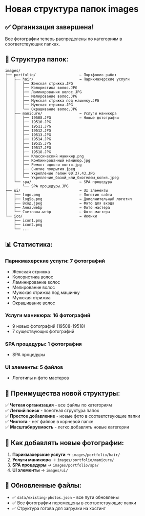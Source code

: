 # Новая структура папок images

## ✅ Организация завершена!

Все фотографии теперь распределены по категориям в соответствующих папках.

## 📁 Структура папок:

```
images/
├── portfolio/                    ← Портфолио работ
│   ├── hair/                     ← Парикмахерские услуги
│   │   ├── Женская стрижка.JPG
│   │   ├── Колористика волос.JPG
│   │   ├── Ламинирования волос.JPG
│   │   ├── Мелирование волос.JPG
│   │   ├── Мужская стрижка под машинку.JPG
│   │   ├── Мужская стрижка.JPG
│   │   └── Окрашивание волос.JPG
│   ├── manicure/                 ← Услуги маникюра
│   │   ├── 19508.JPG             ← Новые фотографии
│   │   ├── 19510.JPG
│   │   ├── 19511.JPG
│   │   ├── 19512.JPG
│   │   ├── 19513.JPG
│   │   ├── 19514.JPG
│   │   ├── 19515.JPG
│   │   ├── 19517.JPG
│   │   ├── 19518.JPG
│   │   ├── Классический маникюр.png
│   │   ├── Комбинированный маникюр.jpg
│   │   ├── Ремонт одного ногтя.jpg
│   │   ├── Снятие покрытия.jpeg
│   │   ├── Укрепление гелем 00.37.43.JPG
│   │   └── Укрепление_базой_или_биогелем_копия.jpeg
│   └── spa/                      ← SPA процедуры
│       └── SPA процедуры.JPG
├── ui/                           ← UI элементы
│   ├── logo.png                  ← Логотип сайта
│   ├── log5o.png                 ← Дополнительный логотип
│   ├── Вход.jpeg                 ← Фото для входа
│   ├── Анна.webp                 ← Фото мастера
│   └── Светлана.webp             ← Фото мастера
└── ico/                          ← Иконки
    ├── icon1.png
    ├── icon2.png
    └── ...
```

## 📊 Статистика:

### Парикмахерские услуги: 7 фотографий
- Женская стрижка
- Колористика волос
- Ламинирование волос
- Мелирование волос
- Мужская стрижка под машинку
- Мужская стрижка
- Окрашивание волос

### Услуги маникюра: 16 фотографий
- 9 новых фотографий (19508-19518)
- 7 существующих фотографий

### SPA процедуры: 1 фотография
- SPA процедуры

### UI элементы: 5 файлов
- Логотипы и фото мастеров

## 🎯 Преимущества новой структуры:

✅ **Четкая организация** - все файлы по категориям  
✅ **Легкий поиск** - понятная структура папок  
✅ **Простое добавление** - новые фото в соответствующие папки  
✅ **Чистота** - нет файлов в корневой папке  
✅ **Масштабируемость** - легко добавлять новые категории  

## 📝 Как добавлять новые фотографии:

1. **Парикмахерские услуги** → `images/portfolio/hair/`
2. **Услуги маникюра** → `images/portfolio/manicure/`
3. **SPA процедуры** → `images/portfolio/spa/`
4. **UI элементы** → `images/ui/`

## 🔄 Обновленные файлы:

- ✅ `data/existing-photos.json` - все пути обновлены
- ✅ Все фотографии перемещены в соответствующие папки
- ✅ Структура готова для загрузки на хостинг
